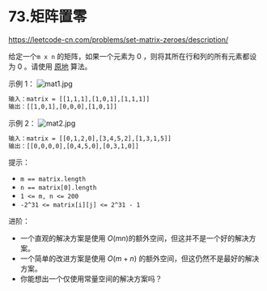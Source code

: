 # 73.矩阵置零

<https://leetcode-cn.com/problems/set-matrix-zeroes/description/>

给定一个`m x n` 的矩阵，如果一个元素为 0 ，则将其所在行和列的所有元素都设为 0 。请使用 [原地](http://baike.baidu.com/item/%E5%8E%9F%E5%9C%B0%E7%AE%97%E6%B3%95) 算法。

示例 1：
![mat1.jpg](https://assets.leetcode.com/uploads/2020/08/17/mat1.jpg)

```txt
输入：matrix = [[1,1,1],[1,0,1],[1,1,1]]
输出：[[1,0,1],[0,0,0],[1,0,1]]
```

示例 2：
![mat2.jpg](https://assets.leetcode.com/uploads/2020/08/17/mat2.jpg)

```txt
输入：matrix = [[0,1,2,0],[3,4,5,2],[1,3,1,5]]
输出：[[0,0,0,0],[0,4,5,0],[0,3,1,0]]
```

提示：

- `m == matrix.length`
- `n == matrix[0].length`
- `1 <= m, n <= 200`
- `-2^31 <= matrix[i][j] <= 2^31 - 1`

进阶：

- 一个直观的解决方案是使用 $O(mn)$的额外空间，但这并不是一个好的解决方案。
- 一个简单的改进方案是使用 $O(m+n)$ 的额外空间，但这仍然不是最好的解决方案。
- 你能想出一个仅使用常量空间的解决方案吗？
